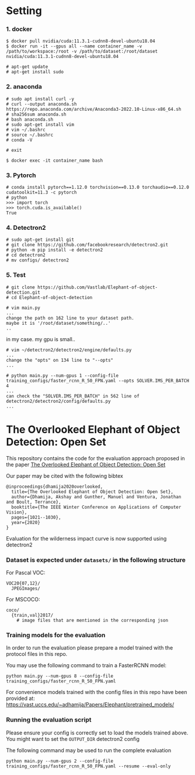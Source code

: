 # Setting
### 1. docker
```
$ docker pull nvidia/cuda:11.3.1-cudnn8-devel-ubuntu18.04
$ docker run -it --gpus all --name container_name -v /path/to/workspace:/root -v /path/to/dataset:/root/dataset nvidia/cuda:11.3.1-cudnn8-devel-ubuntu18.04

# apt-get update
# apt-get install sudo
```

### 2. anaconda
```
# sudo apt install curl -y
# curl --output anaconda.sh https://repo.anaconda.com/archive/Anaconda3-2022.10-Linux-x86_64.sh
# sha256sum anaconda.sh
# bash anaconda.sh
# sudo apt-get install vim
# vim ~/.bashrc
# source ~/.bashrc
# conda -V

# exit

$ docker exec -it container_name bash
```

### 3. Pytorch
```
# conda install pytorch==1.12.0 torchvision==0.13.0 torchaudio==0.12.0 cudatoolkit=11.3 -c pytorch
# python
>>> import torch
>>> torch.cuda.is_available()
True
```

### 4. Detectron2
```
# sudo apt-get install git
# git clone https://github.com/facebookresearch/detectron2.git
# python -m pip install -e detectron2
# cd detectron2
# mv configs/ detectron2
```

### 5. Test
```
# git clone https://github.com/Vastlab/Elephant-of-object-detection.git
# cd Elephant-of-object-detection

# vim main.py
...
change the path on 162 line to your dataset path.
maybe it is '/root/dataset/something/..'
..
```

in my case. my gpu is small..
```
# vim ~/detectron2/detectron2/engine/defaults.py
...
change the "opts" on 134 line to "--opts"
...

# python main.py --num-gpus 1 --config-file training_configs/faster_rcnn_R_50_FPN.yaml --opts SOLVER.IMS_PER_BATCH 4
...
can check the "SOLVER.IMS_PER_BATCH" in 562 line of detectron2/detectron2/config/defaults.py 
...
```

# The Overlooked Elephant of Object Detection: Open Set
This repository contains the code for the evaluation approach proposed in the paper [The Overlooked Elephant of Object Detection: Open Set](https://openaccess.thecvf.com/content_WACV_2020/papers/Dhamija_The_Overlooked_Elephant_of_Object_Detection_Open_Set_WACV_2020_paper.pdf)

Our paper may be cited with the following bibtex
```
@inproceedings{dhamija2020overlooked,
  title={The Overlooked Elephant of Object Detection: Open Set},
  author={Dhamija, Akshay and Gunther, Manuel and Ventura, Jonathan and Boult, Terrance},
  booktitle={The IEEE Winter Conference on Applications of Computer Vision},
  pages={1021--1030},
  year={2020}
}
```

Evaluation for the wilderness impact curve is now supported using detectron2

### Dataset is expected under `datasets/` in the following structure 
For Pascal VOC:
```
VOC20{07,12}/
  JPEGImages/
```

For MSCOCO:

```
coco/
  {train,val}2017/
    # image files that are mentioned in the corresponding json
```

### Training models for the evaluation
In order to run the evaluation please prepare a model trained with the protocol files in this repo.

You may use the following command to train a FasterRCNN model:

```
python main.py --num-gpus 8 --config-file training_configs/faster_rcnn_R_50_FPN.yaml
```

For convenience models trained with the config files in this repo have been provided at: https://vast.uccs.edu/~adhamija/Papers/Elephant/pretrained_models/

### Running the evaluation script

Please ensure your config is correctly set to load the models trained above. You might want to set the `OUTPUT_DIR` detectron2 config

The following command may be used to run the complete evaluation

```python main.py --num-gpus 2 --config-file training_configs/faster_rcnn_R_50_FPN.yaml --resume --eval-only```
